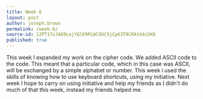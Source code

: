 ```yaml
---
title: Week 6
layout: post
author: joseph.brown
permalink: /week-6/
source-id: 12PT17sJA69LejYQlK9PLWlOUC5jCp63T9CRAtX4sSK0
published: true
---
```

This week I expanded my work on the cipher code. We added ASCII code to the code. This meant that a particular code, which in this case was ASCII, will be exchanged by a simple alphabet or number. This week i used the skills of knowing how to use keyboard shortcuts, using my initiative. Next week I hope to carry on using initiative and help my friends as I didn't do much of that this week, instead my friends helped me. 

